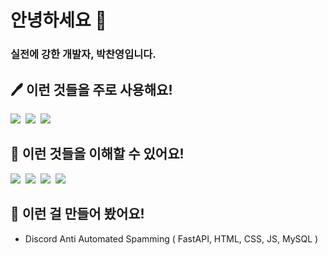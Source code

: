 <h1>안녕하세요 👋</h2>
<h3>실전에 강한 개발자, 박찬영입니다.</h3>

<h2>🖊 이런 것들을 주로 사용해요!</h2>
<div>
    <img src="https://img.shields.io/badge/Python-3766AB?style=flat-square&logo=Python&logoColor=white"/></a>&nbsp
    <img src="https://img.shields.io/badge/FastAPI-009688?style=flat-square&logo=FastAPI&logoColor=white"/></a>&nbsp
    <img src="https://img.shields.io/badge/Flask-000000?style=flat-square&logo=Flask&logoColor=white"/></a>&nbsp
</div>

<h2>📃 이런 것들을 이해할 수 있어요!</h2>
<div>
    <img src="https://img.shields.io/badge/JavaScript-F7DF1E?style=flat-square&logo=JavaScript&logoColor=white"/></a>&nbsp
    <img src="https://img.shields.io/badge/CSharp-239120?style=flat-square&logo=C+Sharp&logoColor=white"/></a>&nbsp
    <img src="https://img.shields.io/badge/MongoDB-47A248?style=flat-square&logo=MongoDB&logoColor=white"/></a>&nbsp
    <img src="https://img.shields.io/badge/MySQL-4479A1?style=flat-square&logo=MySQL&logoColor=white"/></a>&nbsp
</div>

<h2>🔨 이런 걸 만들어 봤어요!</h2>
<ul>
    <li>Discord Anti Automated Spamming ( FastAPI, HTML, CSS, JS, MySQL )</li>
</ul>
